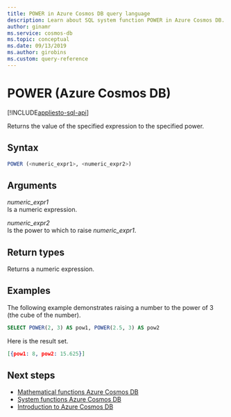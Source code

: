 ```yaml
---
title: POWER in Azure Cosmos DB query language
description: Learn about SQL system function POWER in Azure Cosmos DB.
author: ginamr
ms.service: cosmos-db
ms.topic: conceptual
ms.date: 09/13/2019
ms.author: girobins
ms.custom: query-reference
---
```

# POWER (Azure Cosmos DB)
[!INCLUDE[appliesto-sql-api](includes/appliesto-sql-api.md)]

 Returns the value of the specified expression to the specified power.  
  
## Syntax
  
```sql
POWER (<numeric_expr1>, <numeric_expr2>)  
```  
  
## Arguments
  
*numeric_expr1*  
   Is a numeric expression.  
  
*numeric_expr2*  
   Is the power to which to raise *numeric_expr1*.  
  
## Return types
  
  Returns a numeric expression.  
  
## Examples
  
  The following example demonstrates raising a number to the power of 3 (the cube of the number).  
  
```sql
SELECT POWER(2, 3) AS pow1, POWER(2.5, 3) AS pow2  
```  
  
 Here is the result set.  
  
```json
[{pow1: 8, pow2: 15.625}]  
```  

## Next steps

- [Mathematical functions Azure Cosmos DB](sql-query-mathematical-functions.md)
- [System functions Azure Cosmos DB](sql-query-system-functions.md)
- [Introduction to Azure Cosmos DB](introduction.md)
